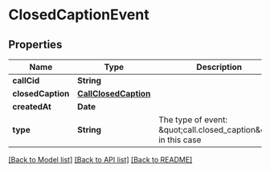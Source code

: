 # ClosedCaptionEvent

## Properties
Name | Type | Description | Notes
------------ | ------------- | ------------- | -------------
**callCid** | **String** |  | 
**closedCaption** | [**CallClosedCaption**](CallClosedCaption.md) |  | 
**createdAt** | **Date** |  | 
**type** | **String** | The type of event: \&quot;call.closed_caption\&quot; in this case | [default to "call.closed_caption"]

[[Back to Model list]](../README.md#documentation-for-models) [[Back to API list]](../README.md#documentation-for-api-endpoints) [[Back to README]](../README.md)


